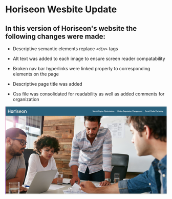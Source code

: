 # Horiseon Wesbite Update
## In this version of Horiseon's website the following changes were made:

- Descriptive semantic elements replace `<div>` tags

- Alt text was added to each image to ensure screen reader compatability

- Broken nav bar hyperlinks were linked properly to corresponding elements on the page

- Descriptive page title was added

- Css file was consolidated for readability as well as added comments for organization

![Horiseon Landing Page Screenshot](./Develop/assets/images/horiseonLanding.png)